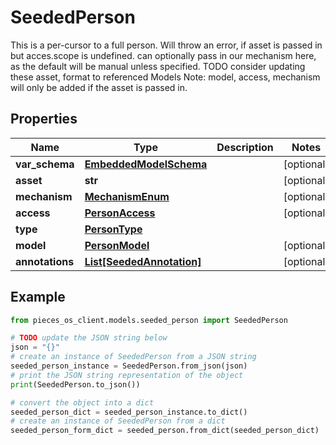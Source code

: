 # SeededPerson

This is a per-cursor to a full person.  Will throw an error, if asset is passed in but acces.scope is undefined.  can optionally pass in our mechanism here, as the default will be manual unless specified.  TODO consider updating these asset, format to referenced Models  Note: model, access, mechanism will only be added if the asset is passed in.

## Properties

Name | Type | Description | Notes
------------ | ------------- | ------------- | -------------
**var_schema** | [**EmbeddedModelSchema**](EmbeddedModelSchema) |  | [optional] 
**asset** | **str** |  | [optional] 
**mechanism** | [**MechanismEnum**](MechanismEnum) |  | [optional] 
**access** | [**PersonAccess**](PersonAccess) |  | [optional] 
**type** | [**PersonType**](PersonType) |  | 
**model** | [**PersonModel**](PersonModel) |  | [optional] 
**annotations** | [**List[SeededAnnotation]**](SeededAnnotation) |  | [optional] 

## Example

```python
from pieces_os_client.models.seeded_person import SeededPerson

# TODO update the JSON string below
json = "{}"
# create an instance of SeededPerson from a JSON string
seeded_person_instance = SeededPerson.from_json(json)
# print the JSON string representation of the object
print(SeededPerson.to_json())

# convert the object into a dict
seeded_person_dict = seeded_person_instance.to_dict()
# create an instance of SeededPerson from a dict
seeded_person_form_dict = seeded_person.from_dict(seeded_person_dict)
```


